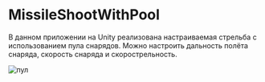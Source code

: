 # MissileShootWithPool

В данном приложении на Unity реализована настраиваемая стрельба с использованием пула снарядов. Можно настроить дальность полёта снаряда, скорость снаряда и скорострельность.

![пул](https://github.com/BillCipher890/MissileShootWithPool/assets/50743926/acc2cc4d-716d-47bd-a6c9-d2ad94ee81b4)
